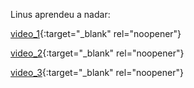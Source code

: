Linus aprendeu a nadar:

[video_1](https://user-images.githubusercontent.com/19348109/123823007-b0841c80-d8f4-11eb-8cdc-3fe70bbee0c7.mp4){:target="_blank" rel="noopener"}

[video_2](https://user-images.githubusercontent.com/19348109/123823118-ce518180-d8f4-11eb-9b6c-a5cddbac591f.mp4){:target="_blank" rel="noopener"}

[video_3](https://user-images.githubusercontent.com/19348109/123823343-022ca700-d8f5-11eb-9382-5c7ac575e69e.mp4){:target="_blank" rel="noopener"}

